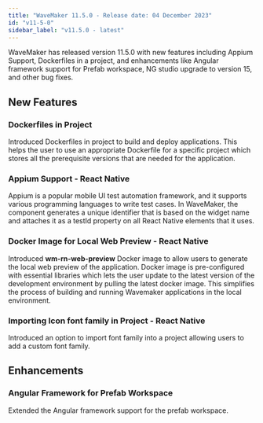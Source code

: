 ```yaml
---
title: "WaveMaker 11.5.0 - Release date: 04 December 2023"
id: "v11-5-0"
sidebar_label: "v11.5.0 - latest"
---
```


WaveMaker has released version 11.5.0 with new features including Appium Support, Dockerfiles in a project, and enhancements like Angular framework support for Prefab workspace, NG studio upgrade to version 15, and other bug fixes.

## New Features

### Dockerfiles in Project

Introduced Dockerfiles in project to build and deploy applications. This helps the user to use an appropriate Dockerfile for a specific project which stores all the prerequisite versions that are needed for the application.

### Appium Support - React Native

Appium is a popular mobile UI test automation framework, and it supports various programming languages to write test cases. In WaveMaker, the component generates a unique identifier that is based on the widget name and attaches it as a testId property on all React Native elements that it uses.

### Docker Image for Local Web Preview - React Native

Introduced **wm-rn-web-preview** Docker image to allow users to generate the local web preview of the application. Docker image is pre-configured with essential libraries which lets the user update to the latest version of the development environment by pulling the latest docker image. This simplifies the process of building and running Wavemaker applications in the local environment. 

### Importing Icon font family in Project - React Native

Introduced an option to import font family into a project allowing users to add a custom font family.

## Enhancements

### Angular Framework for Prefab Workspace

Extended the Angular framework support for the prefab workspace.